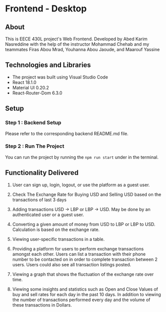 # Frontend - Desktop

## About

This is EECE 430L project's Web Frontend. Developed by Abed Karim Nasreddine with the help of the instructor Mohammad Chehab and my teammates Firas Abou Mrad, Youhanna Abou Jaoude, and Maarouf Yassine

## Technologies and Libraries

- The project was built using Visual Studio Code
- React 18.1.0
- Material UI 0.20.2
- React-Router-Dom 6.3.0

## Setup

### Step 1 : Backend Setup

Please refer to the corresponding backend README.md file.

### Step 2 : Run The Project

You can run the project by running the `npm run start` under in the terminal.

## Functionality Delivered

1. User can sign up, login, logout, or use the platform as a guest user.

2. Check The Exchange Rate for Buying USD and Selling USD based on the transactions of last 3 days

3. Adding transactions USD -> LBP or LBP -> USD. May be done by an authenticated user or a guest user.

4. Converting a given amount of money from USD to LBP or LBP to USD. Calculation is based on the exchange rate.

5. Viewing user-specific transactions in a table.

6. Providing a platform for users to perform exchange transactions amongst each other. Users can list a transaction with their phone number to be contacted on in order to complete transaction between 2 users. Users could also see all transaction listings posted.

7. Viewing a graph that shows the fluctuation of the exchange rate over time.

8. Viewing some insights and statistics such as Open and Close Values of buy and sell rates for each day in the past 10 days. In addition to viewing the number of transactions performed every day and the volume of these transactions in Dollars.

